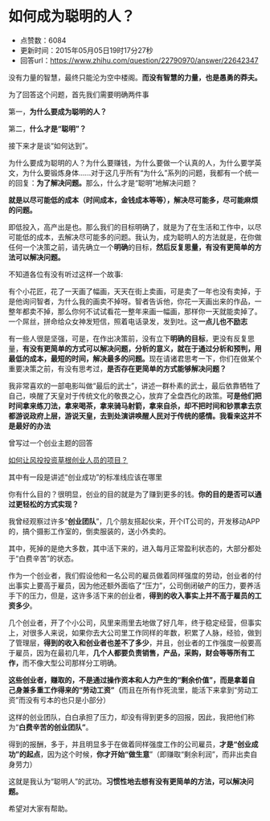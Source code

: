 # 如何成为聪明的人？
- 点赞数：6084
- 更新时间：2015年05月05日19时17分27秒
- 回答url：https://www.zhihu.com/question/22790970/answer/22642347
<body>
 <p data-pid="lYGqQtE9">没有力量的智慧，最终只能沦为空中楼阁。<b>而没有智慧的力量，也是愚勇的莽夫。</b></p>
 <p data-pid="SGJhGOAy">为了回答这个问题，首先我们需要明确两件事</p>
 <p data-pid="TdtIufb-">第一，<b>为什么要成为聪明的人？</b></p>
 <p data-pid="i9O0nE03">第二，<b>什么才是“聪明”？</b></p>
 <p data-pid="qsHvYFHy">接下来才是谈“如何达到”。</p>
 <p data-pid="d_hyr0RY">为什么要成为聪明的人？为什么要赚钱，为什么要做一个认真的人，为什么要学英文，为什么要锻炼身体......对于这几乎所有“为什么”系列的问题，我都有一个统一的回复：<b>为了解决问题。</b>那么，什么才是“聪明”地解决问题？</p>
 <p data-pid="A2h40SPK"><b>就是以尽可能低的成本（时间成本，金钱成本等等），解决尽可能多，尽可能麻烦的问题。</b></p>
 <p data-pid="k-a7-A1c">即低投入，高产出是也。那么我们的目标明确了，就是为了在生活和工作中，以尽可能低的成本，去解决尽可能多的问题。我认为，成为聪明人的方法就是，在你做任何一个决策之前，请先确立一个<b>明确</b>的目标，<b>然后反复思量，有没有更简单的方法可以解决问题。</b></p>
 <p data-pid="qIyyw22p">不知道各位有没有听过这样一个故事:</p>
 <p data-pid="n1sfHln3">有个小花匠，花了一天画了幅画，天天在街上卖画，可是卖了一年也没有卖掉，于是他询问智者，为什么我的画卖不掉呀。智者告诉他，你花一天画出来的作品，一整年都卖不掉，那么你何不试试看花一整年来画一幅画，那样你一天就能卖掉了。一个屌丝，拼命给众女神发短信，照着电话录发，发到吐。这<b>一点儿也不励志</b></p>
 <p data-pid="Ep3OjK3x">有一些人很是坚强，可是，在作出决策前，没有立下<b>明确的目标</b>，更没有反复思量，<b>有没有更简单的方式可以解决问题，</b><b>分析的意义，就在于通过分析和预判，用最低的成本，最短的时间，解决最多的问题。</b>现在请诸君思考一下，你们在做某个重要决策之前，有没有思考过，<b>是否存在更简单的方式能够解决问题？</b></p>
 <p data-pid="6GCULUs8">我非常喜欢的一部电影叫做“最后的武士”，讲述一群朴素的武士，最后依靠牺牲了自己，唤醒了天皇对于传统文化的敬畏之心，放弃了全盘西化的政策。<b>可是他们把时间拿来练刀法，拿来喝茶，拿来骑马射箭，拿来自杀，却不把时间和钞票拿去京都游说政府上层，游说天皇，去到处演讲唤醒人民对于传统的感情。我看来这并不是最好的办法</b></p>
 <p data-pid="smM-Ll2J">曾写过一个创业主题的回答</p><a href="http://www.zhihu.com/question/20254178/answer/22152341" class="internal">如何让风投投资草根创业人员的项目？</a>
 <p data-pid="ZwLrmhBj">其中有一段是讲述“创业成功”的标准线应该在哪里</p>
 <p data-pid="LqX87uRA">你有什么目的？很明显，创业的目的就是为了赚到更多的钱。<b>你的目的是否可以通过更轻松的方式实现？</b></p>
 <p data-pid="kmcCPidD">我曾经观察过许多“<b>创业团队</b>”，几个朋友搭起伙来，开个IT公司的，开发移动APP的，搞个摄影工作室的，倒卖服装的，送小外卖的。</p>
 <p data-pid="p2MHbm55">其中，死掉的是绝大多数，其中活下来的，进入每月正常盈利状态的，大部分都处于“白费辛苦”的状态。</p>
 <p data-pid="-f7_Px-h">作为一个创业者，我们假设他和一名公司的雇员做着同样强度的劳动，创业者的付出事实上要高于雇员，因为他还额外面临了“压力”，公司倒闭破产的压力，要养活手下的压力，但是，这许多活下来的创业者，<b>得到的收入事实上并不高于雇员的工资多少</b>。</p>
 <p data-pid="QX7KJYEE">几个创业者，开了个小公司，风里来雨里去地做了好几年，终于稳定经营，但事实上，对很多人来说，如果你去大公司里工作同样的年数，积累了人脉，经验，做到了管理层，<b>得到的收入和创业者也差不了多少</b>，并且，创业者的工作强度一般要高于雇员，因为在最初几年，<b>几个人都要负责销售，产品，采购，财会等等所有工作，</b>而不像大型公司那样分工明确。</p>
 <p data-pid="_4_FCy3p"><b>这些创业者，赚取的，不是通过操作资本和人力产生的“剩余价值”，而是拿着自己身兼多重工作得来的“劳动工资”（</b>而且在所有作死流里，能活下来拿到“劳动工资”而没有亏本的也只是小部分）</p>
 <p data-pid="lI2Jfv-y">这样的创业团队，白白承担了压力，却没有得到更多的回报，因此，我把他们称为“<b>白费辛苦的创业团队”</b>。</p>
 <p data-pid="O9VncV2Z">得到的报酬，多于，并且明显多于在做着同样强度工作的公司雇员，<b>才是“创业成功”的起点</b>，因为这个时候，<b>你才开始“做生意</b>”（即赚取“剩余利润”，而非出卖自身劳力）</p>
 <p data-pid="GcPPlydr">这就是我认为“聪明人”的武功。<b>习惯性地去想有没有更简单的方法，可以解决问题。</b></p>
 <p data-pid="IkFtNVtj">希望对大家有帮助。</p>
</body>